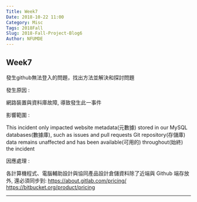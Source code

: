 ```yaml
---
Title: Week7
Date: 2018-10-22 11:00
Category: Misc
Tags: 2018Fall
Slug: 2018-Fall-Project-Blog6
Author: NFUMDE
---
```


<!-- PELICAN_END_SUMMARY -->

Week7
----

發生github無法登入的問題，找出方法並解決和探討問題

發生原因 :

網路裝置與資料庫故障, 導致發生此一事件

影響範圍 :

This incident only impacted website metadata(元數據) stored in our MySQL databases(數據庫), such as issues and pull requests Git repository(存儲庫) data remains unaffected and has been available(可用的) throughout(始終) the incident

因應處理 :

各計算機程式、電腦輔助設計與協同產品設計倉儲資料除了近端與 Github 端存放外, 還必須同步到:
https://about.gitlab.com/pricing/
https://bitbucket.org/product/pricing

----


